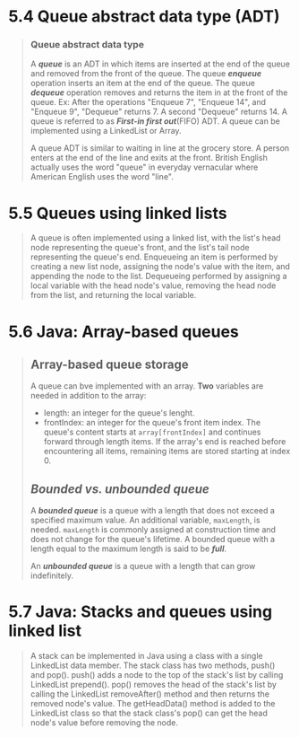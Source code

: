 # 5.4 Queue abstract data type (ADT)

> ### Queue abstract data type
>
> A **_queue_** is an ADT in which items are inserted at the end of the queue and removed from the front of the queue. The queue **_enqueue_** operation inserts an item at the end of the queue. The queue **_dequeue_** operation removes and returns the item in at the front of the queue. Ex: After the operations "Enqueue 7", "Enqueue 14", and "Enqueue 9", "Dequeue" returns 7. A second "Dequeue" returns 14. A queue is referred to as **_First-in first out_**(FIFO) ADT. A queue can be implemented using a LinkedList or Array.
>
> A queue ADT is similar to waiting in line at the grocery store. A person enters at the end of the line and exits at the front. British English actually uses the word "queue" in everyday vernacular where American English uses the word "line".

# 5.5 Queues using linked lists

> A queue is often implemented using a linked list, with the list's head node representing the queue's front, and the list's tail node representing the queue's end. Enqueueing an item is performed by creating a new list node, assigning the node's value with the item, and appending the node to the list. Dequeueing performed by assigning a local variable with the head node's value, removing the head node from the list, and returning the local variable.

# 5.6 Java: Array-based queues

> ## Array-based queue storage
>
> A queue can bve implemented with an array. **Two** variables are needed in addition to the array:
>
> - length: an integer for the queue's lenght.
> - frontIndex: an integer for the queue's front item index.
>   The queue's content starts at `array[frontIndex]` and continues forward through length items. If the array's end is reached before encountering all items, remaining items are stored starting at index 0.
>
> ## **_Bounded vs. unbounded queue_**
>
> A **_bounded queue_** is a queue with a length that does not exceed a specified maximum value. An additional variable, `maxLength`, is needed. `maxLength` is commonly assigned at construction time and does not change for the queue's lifetime. A bounded queue with a length equal to the maximum length is said to be **_full_**.
>
> An **_unbounded queue_** is a queue with a length that can grow indefinitely.

# 5.7 Java: Stacks and queues using linked list

> A stack can be implemented in Java using a class with a single LinkedList data member. The stack class has two methods, push() and pop(). push() adds a node to the top of the stack's list by calling LinkedList prepend(). pop() removes the head of the stack's list by calling the LinkedList removeAfter() method and then returns the removed node's value. The getHeadData() method is added to the LinkedList class so that the stack class's pop() can get the head node's value before removing the node.
